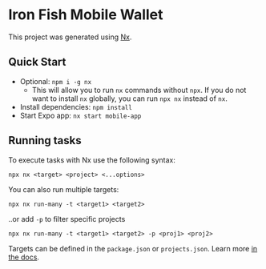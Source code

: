 # Iron Fish Mobile Wallet

This project was generated using [Nx](https://nx.dev).

## Quick Start

- Optional: `npm i -g nx`
  - This will allow you to run `nx` commands without `npx`. If you do not want to install `nx` globally, you can run `npx nx` instead of `nx`.
- Install dependencies: `npm install`
- Start Expo app: `nx start mobile-app`

## Running tasks

To execute tasks with Nx use the following syntax:

```
npx nx <target> <project> <...options>
```

You can also run multiple targets:

```
npx nx run-many -t <target1> <target2>
```

..or add `-p` to filter specific projects

```
npx nx run-many -t <target1> <target2> -p <proj1> <proj2>
```

Targets can be defined in the `package.json` or `projects.json`. Learn more [in the docs](https://nx.dev/features/run-tasks).
